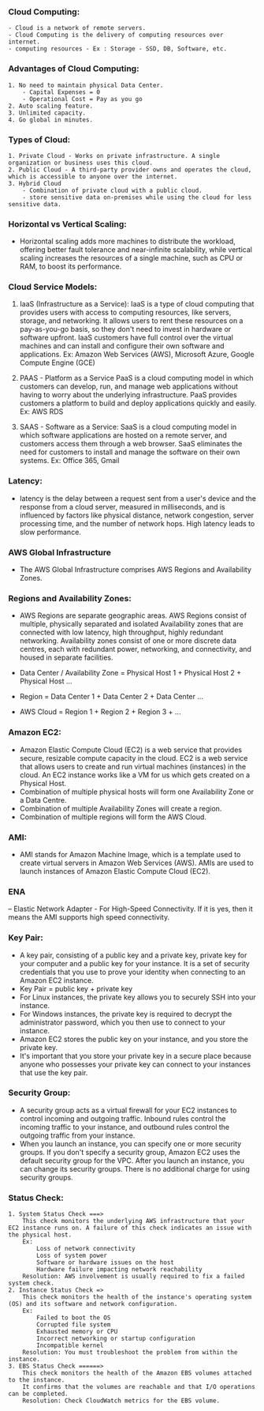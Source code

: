 ### Cloud Computing:
	- Cloud is a network of remote servers.
	- Cloud Computing is the delivery of computing resources over internet.
	- computing resources - Ex : Storage - SSD, DB, Software, etc.

### Advantages of Cloud Computing:
	1. No need to maintain physical Data Center.
		- Capital Expenses = 0
		- Operational Cost = Pay as you go
	2. Auto scaling feature.
	3. Unlimited capacity.
	4. Go global in minutes.
	
### Types of Cloud:
	1. Private Cloud - Works on private infrastructure. A single organization or business uses this cloud.
	2. Public Cloud - A third-party provider owns and operates the cloud, which is accessible to anyone over the internet.
	3. Hybrid Cloud 
 		- Combination of private cloud with a public cloud. 
 		- store sensitive data on-premises while using the cloud for less sensitive data.

### Horizontal vs Vertical Scaling:
 - Horizontal scaling adds more machines to distribute the workload, offering better fault tolerance and near-infinite scalability, while vertical scaling increases the resources of a single machine, such as CPU or RAM, to boost its performance. 

### Cloud Service Models:
1.	IaaS (Infrastructure as a Service):
IaaS is a type of cloud computing that provides users with access to computing resources, like servers, storage, and networking. It allows users to rent these resources on a pay-as-you-go basis, so they don't need to invest in hardware or software upfront. 
IaaS customers have full control over the virtual machines and can install and configure their own software and applications.
Ex: Amazon Web Services (AWS), Microsoft Azure, Google Compute Engine (GCE)

2. PAAS - Platform as a Service
PaaS is a cloud computing model in which customers can develop, run, and manage web applications without having to worry about the underlying infrastructure. PaaS provides customers a platform to build and deploy applications quickly and easily.
Ex: AWS RDS

3. SAAS - Software as a Service:
SaaS is a cloud computing model in which software applications are hosted on a remote server, and customers access them through a web browser. SaaS eliminates the need for customers to install and manage the software on their own systems.
Ex: Office 365, Gmail

### Latency:
 - latency is the delay between a request sent from a user's device and the response from a cloud server, measured in milliseconds, and is influenced by factors like physical distance, network congestion, server processing time, and the number of network hops. High latency leads to slow performance.

### AWS Global Infrastructure
 - The AWS Global Infrastructure comprises AWS Regions and Availability Zones.

### Regions and Availability Zones:
 - AWS Regions are separate geographic areas. AWS Regions consist of multiple, physically separated and isolated Availability zones that are connected with low latency, high throughput, highly redundant networking. 
Availability zones consist of one or more discrete data centres, each with redundant power, networking, and connectivity, and housed in separate facilities.

 - Data Center / Availability Zone = Physical Host 1 + Physical Host 2 + Physical Host ...
 - Region = Data Center 1 + Data Center 2 + Data Center ...
 - AWS Cloud = Region 1 + Region 2 + Region 3 + ...

### Amazon EC2:
 - Amazon Elastic Compute Cloud (EC2) is a web service that provides secure, resizable compute capacity in the cloud. EC2 is a web service that allows users to create and run virtual machines (instances) in the cloud.
An EC2 instance works like a VM for us which gets created on a Physical Host. 
 - Combination of multiple physical hosts will form one Availability Zone or a Data Centre.
 - Combination of multiple Availability Zones will create a region.
 - Combination of multiple regions will form the AWS Cloud. 

### AMI:
 - AMI stands for Amazon Machine Image, which is a template used to create virtual servers in Amazon Web Services (AWS). AMIs are used to launch instances of Amazon Elastic Compute Cloud (EC2).

### ENA 
 – Elastic Network Adapter - For High-Speed Connectivity. If it is yes, then it means the AMI supports high speed connectivity.

### Key Pair:
 - A key pair, consisting of a public key and a private key, private key for your computer and a public key for your instance. It is a set of security credentials that you use to prove your identity when connecting to an Amazon EC2 instance. 
 - Key Pair = public key + private key
 - For Linux instances, the private key allows you to securely SSH into your instance. 
 - For Windows instances, the private key is required to decrypt the administrator password, which you then use to connect to your instance.
 - Amazon EC2 stores the public key on your instance, and you store the private key. 
 - It's important that you store your private key in a secure place because anyone who possesses your private key can connect to your instances that use the key pair.

### Security Group:
 - A security group acts as a virtual firewall for your EC2 instances to control incoming and outgoing traffic. Inbound rules control the incoming traffic to your instance, and outbound rules control the outgoing traffic from your instance. 
 - When you launch an instance, you can specify one or more security groups. If you don't specify a security group, Amazon EC2 uses the default security group for the VPC. After you launch an instance, you can change its security groups. There is no additional charge for using security groups. 

### Status Check:
	1. System Status Check ===> 
		This check monitors the underlying AWS infrastructure that your EC2 instance runs on. A failure of this check indicates an issue with the physical host. 
		Ex:
			Loss of network connectivity
			Loss of system power
			Software or hardware issues on the host
			Hardware failure impacting network reachability
		Resolution: AWS involvement is usually required to fix a failed system check. 
	2. Instance Status Check =>
		This check monitors the health of the instance's operating system (OS) and its software and network configuration.
		Ex:
			Failed to boot the OS
			Corrupted file system
			Exhausted memory or CPU
			Incorrect networking or startup configuration
			Incompatible kernel
		Resolution: You must troubleshoot the problem from within the instance. 
	3. EBS Status Check ======> 
		This check monitors the health of the Amazon EBS volumes attached to the instance. 
		It confirms that the volumes are reachable and that I/O operations can be completed. 
		Resolution: Check CloudWatch metrics for the EBS volume.
	








